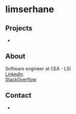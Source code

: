 # limserhane

## Projects
-

## About
Software engineer at CEA - LSI  
[LinkedIn](https://www.linkedin.com/in/limserhane/)  
[StackOverflow](https://stackoverflow.com/users/14913991/limserhane)  

## Contact
-
